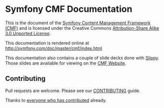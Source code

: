 # Symfony CMF Documentation

This is the document of the [Symfony Content Management Framework (CMF)](http://cmf.symfony.com/) and is licensed under the Creative Commons [Attribution-Share Alike 3.0 Unported License](http://creativecommons.org/licenses/by-sa/3.0/).

This documentation is rendered online at http://symfony.com/doc/master/cmf/index.html

This documentation also contains a couple of slide decks done with <a href="https://github.com/Seldaek/slippy">Slippy</a>.
Those slides are available for viewing on the <a href="http://cmf.symfony.com/#slides">CMF Website</a>.

## Contributing

Pull requests are welcome. Please see our [CONTRIBUTING](https://github.com/symfony-cmf/symfony-cmf-docs/blob/master/CONTRIBUTING.md) guide.

Thanks to [everyone who has contributed](https://github.com/symfony-cmf/symfony-cmf-docs/contributors) already.
